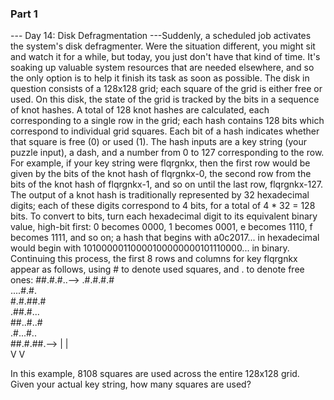 ### Part 1

--- Day 14: Disk Defragmentation ---Suddenly, a scheduled job activates the system's disk defragmenter. Were the situation different, you might sit and watch it for a while, but today, you just don't have that kind of time. It's soaking up valuable system resources that are needed elsewhere, and so the only option is to help it finish its task as soon as possible.
The disk in question consists of a 128x128 grid; each square of the grid is either free or used. On this disk, the state of the grid is tracked by the bits in a sequence of knot hashes.
A total of 128 knot hashes are calculated, each corresponding to a single row in the grid; each hash contains 128 bits which correspond to individual grid squares. Each bit of a hash indicates whether that square is free (0) or used (1).
The hash inputs are a key string (your puzzle input), a dash, and a number from 0 to 127 corresponding to the row.  For example, if your key string were flqrgnkx, then the first row would be given by the bits of the knot hash of flqrgnkx-0, the second row from the bits of the knot hash of flqrgnkx-1, and so on until the last row, flqrgnkx-127.
The output of a knot hash is traditionally represented by 32 hexadecimal digits; each of these digits correspond to 4 bits, for a total of 4 * 32 = 128 bits. To convert to bits, turn each hexadecimal digit to its equivalent binary value, high-bit first: 0 becomes 0000, 1 becomes 0001, e becomes 1110, f becomes 1111, and so on; a hash that begins with a0c2017... in hexadecimal would begin with 10100000110000100000000101110000... in binary.
Continuing this process, the first 8 rows and columns for key flqrgnkx appear as follows, using # to denote used squares, and . to denote free ones:
##.#.#..-->
.#.#.#.#   
....#.#.   
#.#.##.#   
.##.#...   
##..#..#   
.#...#..   
##.#.##.-->
|      |   
V      V   

In this example, 8108 squares are used across the entire 128x128 grid.
Given your actual key string, how many squares are used?
